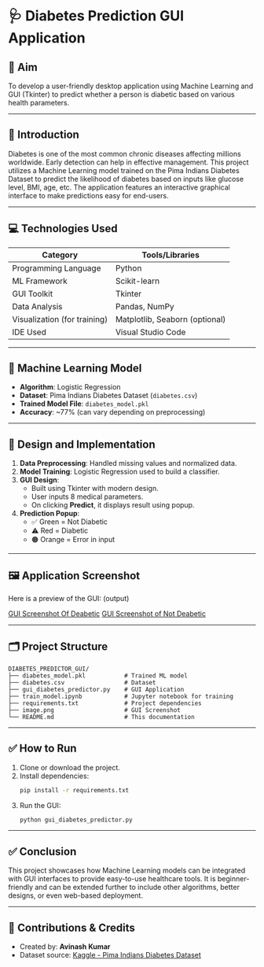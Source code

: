 
# 🩺 Diabetes Prediction GUI Application

## 🎯 Aim
To develop a user-friendly desktop application using Machine Learning and GUI (Tkinter) to predict whether a person is diabetic based on various health parameters.

---

## 📝 Introduction
Diabetes is one of the most common chronic diseases affecting millions worldwide. Early detection can help in effective management. This project utilizes a Machine Learning model trained on the Pima Indians Diabetes Dataset to predict the likelihood of diabetes based on inputs like glucose level, BMI, age, etc. The application features an interactive graphical interface to make predictions easy for end-users.

---

## 💻 Technologies Used

| Category                     | Tools/Libraries                        |
|------------------------------|----------------------------------------|
| Programming Language         | Python                                 |
| ML Framework                 | Scikit-learn                           |
| GUI Toolkit                  | Tkinter                                |
| Data Analysis                | Pandas, NumPy                          |
| Visualization (for training) | Matplotlib, Seaborn (optional)         |
| IDE Used                     | Visual Studio Code                     |

---

## 🧠 Machine Learning Model

- **Algorithm**: Logistic Regression
- **Dataset**: Pima Indians Diabetes Dataset (`diabetes.csv`)
- **Trained Model File**: `diabetes_model.pkl`
- **Accuracy**: ~77% (can vary depending on preprocessing)

---

## 🧩 Design and Implementation

1. **Data Preprocessing**: Handled missing values and normalized data.
2. **Model Training**: Logistic Regression used to build a classifier.
3. **GUI Design**:
   - Built using Tkinter with modern design.
   - User inputs 8 medical parameters.
   - On clicking **Predict**, it displays result using popup.
4. **Prediction Popup**:
   - ✅ Green = Not Diabetic
   - ⚠️ Red = Diabetic
   - 🟠 Orange = Error in input

---

## 🖼️ Application Screenshot

Here is a preview of the GUI: (output)

[GUI Screenshot Of Deabetic](images./Prediction_Diabetic.png)
[GUI Screenshot of Not Deabetic](images./Prediction_Not_Diabetic.png)

---

## 🗂️ Project Structure

```
DIABETES_PREDICTOR_GUI/
├── diabetes_model.pkl           # Trained ML model
├── diabetes.csv                 # Dataset
├── gui_diabetes_predictor.py    # GUI Application
├── train_model.ipynb            # Jupyter notebook for training
├── requirements.txt             # Project dependencies
├── image.png                    # GUI Screenshot
└── README.md                    # This documentation
```

---

## ✅ How to Run

1. Clone or download the project.
2. Install dependencies:
   ```bash
   pip install -r requirements.txt
   ```
3. Run the GUI:
   ```bash
   python gui_diabetes_predictor.py
   ```

---

## ✅ Conclusion

This project showcases how Machine Learning models can be integrated with GUI interfaces to provide easy-to-use healthcare tools. It is beginner-friendly and can be extended further to include other algorithms, better designs, or even web-based deployment.

---

## 🙌 Contributions & Credits

- Created by: **Avinash Kumar**
- Dataset source: [Kaggle - Pima Indians Diabetes Dataset](https://www.kaggle.com/datasets/uciml/pima-indians-diabetes-database)

